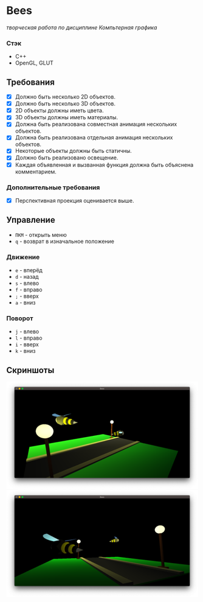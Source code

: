 # Bees
_творческая работа по дисциплине Компьтерная графика_

### Стэк
* C++
* OpenGL, GLUT


## Требования

- [x] Должно быть несколько 2D объектов. 
- [x] Должно быть несколько 3D объектов. 
- [x] 2D объекты должны иметь цвета. 
- [x] 3D объекты должны иметь материалы.  
- [x] Должна быть реализована совместная анимация нескольких объектов.  
- [x] Должна быть реализована отдельная анимация нескольких объектов.  
- [x] Некоторые объекты должны быть статичны. 
- [x] Должно быть реализовано освещение. 
- [x] Каждая объявленная и вызванная функция должна быть объяснена комментарием. 

### Дополнительные требования
- [x] Перспективная проекция оценивается выше. 


## Управление

* `ПКМ` - открыть меню 
* `q` - возврат в изначальное положение

### Движение
* `e` - вперёд
* `d` - назад
* `s` - влево
* `f` - вправо
* `;` - вверх 
* `a` - вниз

### Поворот
* `j` - влево
* `l` - вправо
* `i` - вверх
* `k` - вниз


## Скриншоты

![screenshot 1](https://github.com/airatk/bees-desktop/blob/master/Screenshots/1.png?raw=true)
![screenshot 1](https://github.com/airatk/bees-desktop/blob/master/Screenshots/2.png?raw=true) 
